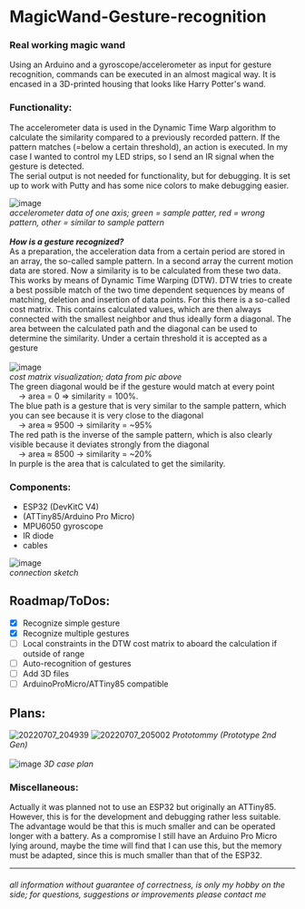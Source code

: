 # MagicWand-Gesture-recognition

### Real working magic wand
Using an Arduino and a gyroscope/accelerometer as input for gesture recognition, commands can be executed in an almost magical way.
It is encased in a 3D-printed housing that looks like Harry Potter's wand.
<br />
### Functionality:
The accelerometer data is used in the Dynamic Time Warp algorithm to calculate the similarity compared to a previously recorded pattern.
If the pattern matches (=below a certain threshold), an action is executed. In my case I wanted to control my LED strips, so I send an IR signal
when the gesture is detected.
<br />
The serial output is not needed for functionality, but for debugging. It is set up to work with Putty and has some nice colors to make debugging easier.

![image](https://user-images.githubusercontent.com/93255373/177857505-fcd9639e-0442-45ab-9a4b-7e79443cd54a.png)
<br />
*accelerometer data of one axis; green = sample patter, red = wrong pattern, other = similar to sample pattern*
<br /><br />
***How is a gesture recognized?***
<br />
As a preparation, the acceleration data from a certain period are stored in an array, the so-called sample pattern. In a second array the current motion data are stored.
Now a similarity is to be calculated from these two data. This works by means of Dynamic Time Warping (DTW).
DTW tries to create a best possible match of the two time dependent sequences by means of matching, deletion and insertion of data points.
For this there is a so-called cost matrix. This contains calculated values, which are then always connected with the smallest neighbor and thus ideally form a diagonal. The area between the calculated path and the diagonal can be used to determine the similarity. Under a certain threshold it is accepted as a gesture
<br /><br />
![image](https://user-images.githubusercontent.com/93255373/177857310-efb15bd7-fd3d-4c15-999d-4c3c1cd2dfac.png)
<br />
*cost matrix visualization; data from pic above*
<br />
The green diagonal would be if the gesture would match at every point
<br />&nbsp;&nbsp;&nbsp;&nbsp;-> area = 0 => similarity = 100%.<br />
The blue path is a gesture that is very similar to the sample pattern, which you can see because it is very close to the diagonal
<br />&nbsp;&nbsp;&nbsp;&nbsp;-> area ≈ 9500 -> similarity = ~95%<br /> 
The red path is the inverse of the sample pattern, which is also clearly visible because it deviates strongly from the diagonal
<br />&nbsp;&nbsp;&nbsp;&nbsp;-> area ≈ 8500 -> similarity = ~20%<br />
In purple is the area that is calculated to get the similarity.

### Components:
* ESP32 (DevKitC V4)
* (ATTiny85/Arduino Pro Micro)
* MPU6050 gyroscope
* IR diode
* cables

![image](https://user-images.githubusercontent.com/93255373/177861540-97b264a6-fc60-43e1-ac3d-29d83a6cb6f2.png) <br />
_connection sketch_

## Roadmap/ToDos:
- [x] Recognize simple gesture
- [x] Recognize multiple gestures
- [ ] Local constraints in the DTW cost matrix to aboard the calculation if outside of range
- [ ] Auto-recognition of gestures
- [ ] Add 3D files
- [ ] ArduinoProMicro/ATTiny85 compatible

## Plans:
![20220707_204939](https://user-images.githubusercontent.com/93255373/177851997-8b7767d9-c346-4ddb-b3e3-dd23a55e031e.jpg)
![20220707_205002](https://user-images.githubusercontent.com/93255373/177852004-b94bef55-0f3d-45ce-a192-484314a0ddd3.jpg)
*Prototommy (Prototype 2nd Gen)*
<br /><br />
![image](https://user-images.githubusercontent.com/93255373/177853735-520d2834-567e-47ed-a77f-de22d1c1876e.png)
*3D case plan*

### Miscellaneous:
Actually it was planned not to use an ESP32 but originally an ATTiny85. However, this is for the development and debugging rather less suitable. The advantage would be that this is much smaller and can be operated longer with a battery.
As a compromise I still have an Arduino Pro Micro lying around, maybe the time will find that I can use this, but the memory must be adapted, since this is much smaller than that of the ESP32.

- - - -
###### all information without guarantee of correctness, is only my hobby on the side; for questions, suggestions or improvements please contact me
